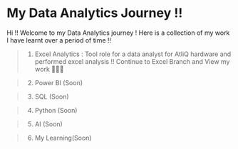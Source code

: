 # My Data Analytics Journey !!
Hi !! Welcome to my Data Analytics journey !
Here is a collection of my work I have learnt over a period of time !!
>1. Excel Analytics : Tool role for a data analyst for AtliQ hardware and performed excel analysis !! Continue to Excel Branch and View my work 🤗😍😇

>2. Power BI (Soon)

>3. SQL (Soon)

>4. Python (Soon)

>5. AI (Soon)

>6. My Learning(Soon)
